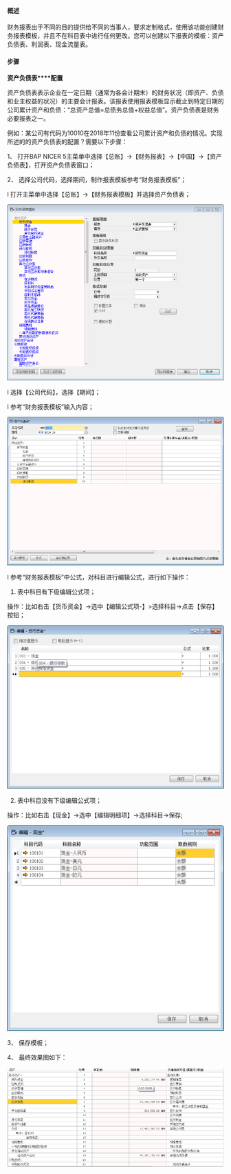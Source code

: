 #### **概述**

财务报表出于不同的目的提供给不同的当事人，要求定制格式，使用该功能创建财务报表模板，并且不在科目表中进行任何更改。您可以创建以下报表的模板：资产负债表、利润表、现金流量表。

#### **步骤**

**资产负债表****配置**

资产负债表表示企业在一定日期（通常为各会计期末）的财务状况（即资产、负债和业主权益的状况）的主要会计报表。该报表使用报表模板显示截止到特定日期的公司累计资产和负债：“总资产总值=总债务总值+权益总值”。资产负债表是财务必要报表之一。

例如：某公司有代码为10010在2018年11份查看公司累计资产和负债的情况。实现所述的的资产负债表的配置？需要以下步骤：

1、 打开BAP  NICER 5主菜单中选择【总账】->【财务报表】->【中国】->【资产负债表】，打开资产负债表窗口；

2、 选择公司代码，选择期间，制作报表模板参考“财务报表模板”；

l 打开主菜单中选择【总账】->【财务报表模板】并选择资产负债表；

![img](images/pz21.1.png) 

l 选择【公司代码】，选择【期间】；

l 参考“财务报表模板”输入内容；

![img](images/pz21.2.png) 

l 参考“财务报表模板”中公式，对科目进行编辑公式，进行如下操作：

1) 表中科目有下级编辑公式项；

操作：比如右击【货币资金】->选中【编辑公式项-】>选择科目->点击【保存】按钮；

![img](images/pz21.3.png) 

2) 表中科目没有下级编辑公式项；

操作：比如右击【现金】->选中【编辑明细项】->选择科目->保存;

![img](images/pz21.4.png) 

3、 保存模板；

4、 最终效果图如下：

![img](images/pz21.5.png)
